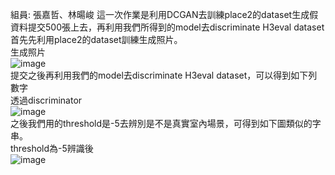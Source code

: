 組員: 張嘉哲、林暘峻
這一次作業是利用DCGAN去訓練place2的dataset生成假資料提交500張上去，再利用我們所得到的model去discriminate H3eval dataset <br>
首先先利用place2的dataset訓練生成照片。 <br>
生成照片 <br>
![image](https://github.com/chang810249/homework3/blob/master/train_30_0769.png) <br>
提交之後再利用我們的model去discriminate H3eval dataset，可以得到如下列數字 <br>
透過discriminator <br>
![image](https://github.com/chang810249/homework3/blob/master/D_digits.PNG) <br>
之後我們用的threshold是-5去辨別是不是真實室內場景，可得到如下圖類似的字串。 <br>
threshold為-5辨識後 <br>
![image](https://github.com/chang810249/homework3/blob/master/dis.PNG) <br>
